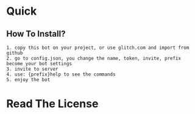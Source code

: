 # Quick

## How To Install?
```
1. copy this bot on your project, or use glitch.com and import from github
2. go to config.json, you change the name, token, invite, prefix become your bot settings
3. invite to server
4. use: {prefix}help to see the commands
5. enjoy the bot
```

# Read The License
